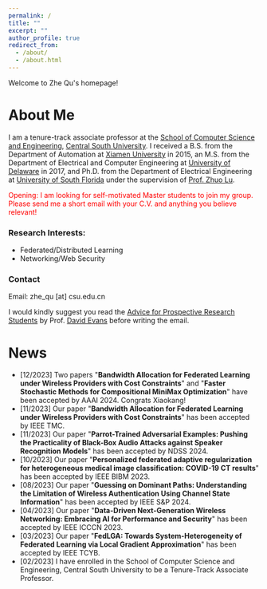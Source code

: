 ```yaml
---
permalink: /
title: ""
excerpt: ""
author_profile: true
redirect_from: 
  - /about/
  - /about.html
---
```

<style>
r { color: Red }
o { color: Orange }
g { color: Green }
</style>

Welcome to Zhe Qu's homepage!

# About Me
I am a tenure-track associate professor at the [School of Computer Science and Engineering](https://cse.csu.edu.cn/), [Central South University](https://www.csu.edu.cn/). I received a B.S. from the Department of Automation at [Xiamen University](https://www.xmu.edu.cn/) in 2015, an M.S. from the Department of Electrical and Computer Engineering at [University of Delaware](https://www.udel.edu/) in 2017, and Ph.D. from the Department of Electrical Engineering at [University of South Florida](https://www.usf.edu/) under the supervision of [Prof. Zhuo Lu](https://csalab.site).

<r>Opening: I am looking for self-motivated Master students to join my group. Please send me a short email with your C.V. and anything you believe relevant!</r>

### Research Interests:
- Federated/Distributed Learning
- Networking/Web Security

### Contact
Email: zhe_qu [at] csu.edu.cn

I would kindly suggest you read the [Advice for Prospective Research Students](https://uvasrg.github.io/prospective/) by Prof. [David Evans](https://www.cs.virginia.edu/~evans/) before writing the email.



# News
- [12/2023] Two papers "**Bandwidth Allocation for Federated Learning under Wireless Providers with Cost Constraints**" and "**Faster Stochastic Methods for Compositional MiniMax Optimization**" have been accepted by AAAI 2024. Congrats Xiaokang!
- [11/2023] Our paper "**Bandwidth Allocation for Federated Learning under Wireless Providers with Cost Constraints**" has been accepted by IEEE TMC.
- [11/2023] Our paper "**Parrot-Trained Adversarial Examples: Pushing the Practicality of Black-Box Audio Attacks against Speaker Recognition Models**" has been accepted by NDSS 2024.
- [10/2023] Our paper "**Personalized federated adaptive regularization for heterogeneous medical image classification: COVID-19 CT results**" has been accepted by IEEE BIBM 2023.
- [08/2023] Our paper "**Guessing on Dominant Paths: Understanding the Limitation of Wireless Authentication Using Channel State Information**" has been accepted by IEEE S&P 2024.
- [04/2023] Our paper "**Data-Driven Next-Generation Wireless Networking: Embracing AI for Performance and Security**" has been accepted by IEEE ICCCN 2023.
- [03/2023] Our paper "**FedLGA: Towards System-Heterogeneity of Federated Learning via Local Gradient Approximation**" has been accepted by IEEE TCYB.
- [02/2023] I have enrolled in the School of Computer Science and Engineering, Central South University to be a Tenure-Track Associate Professor.

